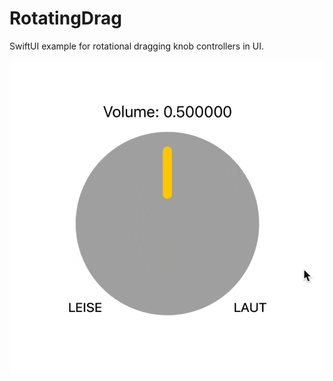 # RotatingDrag
SwiftUI example for rotational dragging knob controllers in UI.

<img src="Preview.gif">
